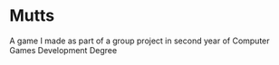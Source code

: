 # Mutts
A game I made as part of a group project in second year of Computer Games Development Degree
